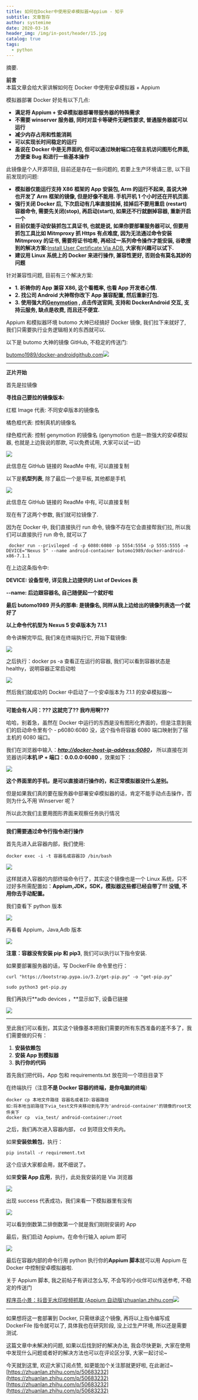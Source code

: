 ```yaml
---
title: 如何在Docker中使用安卓模拟器+Appium - 知乎
subtitle: 文章暂存
author: systemime
date: 2020-03-16
header_img: /img/in-post/header/15.jpg
catalog: true
tags:
  - python
---
```

摘要.

<!-- more -->
**前言**  
本篇文章会给大家讲解如何在 Docker 中使用安卓模拟器 + Appium

模拟器部署 Docker 好处有以下几点:

-   **满足将 Appium + 安卓模拟器部署带服务器的特殊需求**
-   **不需要 winserver 服务器, 同时对显卡等硬件无硬性要求, 普通服务器就可以运行**
-   **减少内存占用和性能消耗**
-   **可以实现长时间稳定的运行**
-   **虽说在 Docker 中是无界面的, 但可以通过映射端口在宿主机访问图形化界面, 方便查 Bug 和进行一些基本操作**

此镜像是个人开源项目, 目前还是存在一些问题的, 若要上生产环境请三思, 以下目前发现的问题:

-   **模拟器仅能运行支持 X86 框架的 App 安装包, Arm 的运行不起来, 虽说大神也开发了 Arm 框架的镜像, 但是好像不能用. 手机开机 1 个小时还在开机页面.**
-   **强行关闭 Docker 后, 下次启动有几率直接挂掉, 挂掉后不要用重启 (restart) 容器命令, 需要先关闭(stop), 再启动(start), 如果还不行就删掉容器, 重新开启一个**
-   **目前仅能手动安装抓包工具证书, 也就是说, 如果你要部署服务器可以, 但要用抓包工具比如 Mitmproxy 抓 Https 有点难度, 因为无法通过命令安装 Mitmproxy 的证书, 需要将证书哈希, 再经过一系列命令操作才能安装, 谷歌搜到的解决方案:**[Install User Certificate Via ADB](https://link.zhihu.com/?target=https%3A//stackoverflow.com/questions/44942851/install-user-certificate-via-adb)**, 大家有兴趣可以试下.**
-   **建议用 Linux 系统上的 Docker 来进行操作, 兼容性更好, 否则会有莫名其妙的问题**

针对兼容性问题, 目前有三个解决方案:

-   **1. 祈祷你的 App 兼容 X86, 这个看概率, 也看 App 开发者心情.**
-   **2. 找公司 Android 大神帮你改下 App 兼容配置, 然后重新打包.**
-   **3. 使用强大的[Genymotion](https://link.zhihu.com/?target=https%3A//www.genymotion.com/) , 点击传送官网, 支持和 DockerAndroid 交互, 支持云服务, 缺点是收费, 而且还不便宜.**

Appium 和模拟器环境 butomo 大神已经搞好 Docker 镜像, 我们拉下来就好了, 我们只需要执行业务逻辑相关的东西就可以.

以下是 butomo 大神的镜像 GitHub, 不稳定的传送门:

[butomo1989/docker-android​github.com![](https://pic3.zhimg.com/v2-ce637564fdbca17144c1219cd315e01e_ipico.jpg)
](https://link.zhihu.com/?target=https%3A//github.com/butomo1989/docker-android)

* * *

**正片开始**

首先是拉镜像

**寻找自己要拉的镜像版本:**

红框 Image 代表: 不同安卓版本的镜像名

橘色框代表: 控制真机的镜像名

绿色框代表: 控制 genymotion 的镜像名 (genymotion 也是一款强大的安卓模拟器, 也就是上边我说的那款, 可以免费试用, 大家可以试一试)

![](https://pic4.zhimg.com/v2-4c32fb88e047053208f4dc4e24f537e3_b.jpg)

此信息在 GitHub 链接的 ReadMe 中有, 可以直接复制

以下是**机型列表**, 除了最后一个是平板, 其他都是手机

![](https://pic4.zhimg.com/v2-d89c7986d2f0b5554230ff9a8bd75b1f_b.jpg)

此信息在 GitHub 链接的 ReadMe 中有, 可以直接复制

现在有了这两个参数, 我们就可拉镜像了.

因为在 Docker 中, 我们直接执行 run 命令, 镜像不存在它会直接帮我们拉, 所以我们可以直接执行 run 命令, 就可以了

```pycon
 docker run --privileged -d -p 6080:6080 -p 5554:5554 -p 5555:5555 -e DEVICE="Nexus 5" --name android-container butomo1989/docker-android-x86-7.1.1
```

在上边这条指令中:

**DEVICE: 设备型号, 详见我上边提供的 List of Devices 表**

**--name: 后边跟容器名, 自己随便起一个就好啦**

**最后 butomo1989 开头的那串: 是镜像名, 同样从我上边给出的镜像列表选一个就好了**

**以上命令代机型为 Nexus 5 安卓版本为 7.1.1**

命令讲解完毕后, 我们来在终端执行它, 开始下载镜像:

![](https://pic1.zhimg.com/v2-a4b3c4397674fc47d80fe80a994f6df0_b.jpg)

之后执行：docker ps -a 查看正在运行的容器, 我们可以看到容器状态是 healthy，说明容器正常启动啦

![](https://pic4.zhimg.com/v2-dad4eb4a2d130c32fca8b2526cf94e4f_b.jpg)

然后我们就成功的 Docker 中启动了一个安卓版本为 7.1.1 的安卓模拟器～

* * *

**可能会有人问：??? 这就完了?? 我咋用啊???**

哈哈，别着急，虽然在 Docker 中运行的东西是没有图形化界面的，但是注意到我们的启动命令里有个 - p6080:6080 没，这个指令将容器 6080 端口映射到了宿主机的 6080 端口。

我们在浏览器中输入：_**[http://docker-host-ip-address:6080](https://link.zhihu.com/?target=http%3A//docker-host-ip-address%3A6080/)，**_ 所以直接在浏览器访问**本机 IP + 端口**：**0.0.0.0:6080** ，效果如下 ：

![](https://pic4.zhimg.com/v2-0032c44bae4a4297e7d1723090b05bc3_b.jpg)

**这个界面里的手机，是可以直接进行操作的，和正常模拟器没什么差别。** 

但是如果我们真的要在服务器中部署安卓模拟器的话，肯定不能手动点击操作，否则为什么不用 Winserver 呢？

所以此次我们主要用图形界面来观察任务执行情况

* * *

**我们需要通过命令行指令进行操作**

首先先进入此容器内部，我们使用:

```
docker exec -i -t 容器名或容器ID /bin/bash
```

![](https://pic4.zhimg.com/v2-d9f194b9076209c34df27ff376f90caf_b.jpg)

这样就进入容器的内部终端命令行了，其实这个镜像也是一个 Linux 系统，只不过好多所需配置如：**Appium,JDK，SDK，模拟器这些都已经自带了!!! 没错, 不用你去手动配置。** 

我们查看下 python 版本

![](https://pic3.zhimg.com/v2-ee74dc4f1fb704f85b9c499cc338caae_b.jpg)

再看看 Appium，Java,Adb 版本

![](https://pic4.zhimg.com/v2-14a3597fca1c99216508b253d12dc2c7_b.jpg)

**注意：容器没有安装 pip 和 pip3**, 我们可以执行以下指令安装.

如果要部署服务器的话，写 DockerFile 命令里也行：

```
curl "https://bootstrap.pypa.io/3.2/get-pip.py" -o "get-pip.py"

sudo python3 get-pip.py
```

我们再执行**adb devices ，**显示如下, 设备已链接  

![](https://pic2.zhimg.com/v2-d620ef8f613e2885a54df54dda0e69fd_b.jpg)

* * *

至此我们可以看到，其实这个镜像基本把我们需要的所有东西准备的差不多了，我们需要做的只有：

1.  **安装依赖包**
2.  **安装 App 到模拟器**
3.  **执行你的代码**

首先我们把代码，App 包和 requirements.txt 放在同一个项目目录下

在终端执行（注意**不是 Docker 容器的终端，是你电脑的终端**）

```
docker cp 本地文件路径 容器名或者ID:容器路径
如:将本地当前路径下via_test文件夹移动到名字为'android-container'的镜像的root文件夹下
docker cp  via_test/ android-container:/root
```

之后，我们再次进入容器内部， cd 到项目文件夹内。

如果**安装依赖包**，执行：

```
pip install -r requirement.txt
```

这个应该大家都会用，就不细说了。

如果**安装 App 应用**，执行，此处我安装的是 Via 浏览器

![](https://pic1.zhimg.com/v2-a3924fb48c46a4724801127a3f1e38c4_b.jpg)

出现 success 代表成功，我们来看一下模拟器里有没有

![](https://pic3.zhimg.com/v2-78e76d6f2f5e30609497963a205fff92_b.jpg)

可以看到倒数第二排倒数第一个就是我们刚刚安装的 App

最后，我们启动 Appium，在命令行输入 apium 即可

![](https://pic2.zhimg.com/v2-f6734965137eed1e0deb7c1c81458afd_b.jpg)

最后在容器内部的命令行用 python 执行你的**Appium 脚本**就可以用 Appium 在 Docker 中控制安卓模拟器啦.

关于 Appium 脚本, 我之前帖子有讲过怎么写, 不会写的小伙伴可以传送参考, 不稳定的传送门

[程序员小景：抖音无水印视频抓取 (Appium 自动版)​zhuanlan.zhihu.com![](https://pic3.zhimg.com/v2-071251f4a0bd7dfdcfecc29868c95c96_180x120.jpg)
](https://zhuanlan.zhihu.com/p/50515738)

* * *

如果想将这一套部署到 Docker, 只需继承这个镜像, 再将以上指令编写成 DockerFile 指令就可以了, 具体我也在研究阶段, 没上过生产环境, 所以还是需要测试.

这篇文章中未解决的问题, 如果以后找到好的解决办法, 我会尽快更新, 大家在使用中发现什么问题或者好的解决方法也可以在评论区分享, 大家一起讨论~

今天就到这里, 欢迎大家订阅点赞, 如更能加个关注那就更好啦, 在此谢过~ 
 [https://zhuanlan.zhihu.com/p/50683232](https://zhuanlan.zhihu.com/p/50683232) 
 [https://zhuanlan.zhihu.com/p/50683232](https://zhuanlan.zhihu.com/p/50683232)
